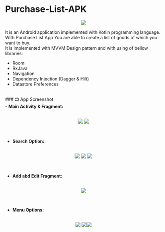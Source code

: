 # Purchase-List-APK

<p align="center">
  <img src="https://user-images.githubusercontent.com/63088252/172844798-a3f544c3-bcc3-4b25-bf4d-39c5f9bb6eb1.jpg"/>
</p>

It is an Android application implemented with Kotlin programming language. With Purchase List App You are able to create a list of goods of which you want to buy. <br />
It is implemented with MVVM Design pattern and with using of bellow libraries: <br />

- Room
- RxJava
- Navigation
- Dependency Injection (Dagger & Hilt)
- Datastore Preferences

 <br />
 ### 📺 App Screenshot
 <br />
 - <b>Main Activity & Fragment:</b> <br /><br /> 
<p align="center"><img src="https://user-images.githubusercontent.com/63088252/172867863-8ca45589-9c95-4d67-9645-bd482ac1d0e0.png" /> <img src="https://user-images.githubusercontent.com/63088252/172867873-5174e885-c285-4c11-a197-f73aab2d0bb3.png" /></p><br />

 - <b>Search Option::</b> <br /><br />
<p align="center"><img src="https://user-images.githubusercontent.com/63088252/172868164-70367312-4521-4c82-a758-b580521ccdc4.png" /> <img src="https://user-images.githubusercontent.com/63088252/172868172-e81800e2-193f-468c-bc54-52e44fb585b4.png" /> <img src="https://user-images.githubusercontent.com/63088252/172868177-67abb64b-7737-4996-af9d-eb1244b14cd5.png" /></p><br />

 - <b>Add abd Edit Fragment:</b> <br /><br /> 
<p align="center"><img src="https://user-images.githubusercontent.com/63088252/172868817-431af7be-9806-4f4f-b47b-e7e178f5d5e2.png" /> </p><br />

 - <b>Menu Options:</b> <br /><br /> 
<p align="center"><img src="https://user-images.githubusercontent.com/63088252/172868549-21742bc0-31eb-40d8-9900-7ecc4b7dbe35.png" /> <img src="https://user-images.githubusercontent.com/63088252/172868561-4e28b515-5b37-4c58-90f3-4cc50f8568ab.png" /><img src="https://user-images.githubusercontent.com/63088252/172868566-fe8d8db6-131e-4bdd-bffe-784320960498.png" /></p><br />
